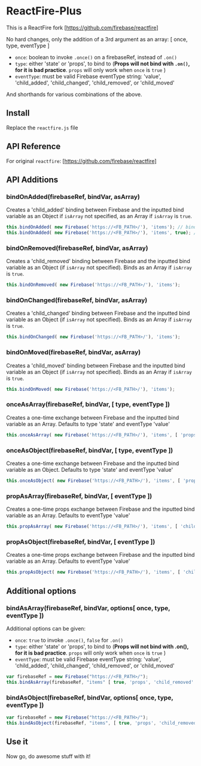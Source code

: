 # ReactFire-Plus

This is a ReactFire fork [https://github.com/firebase/reactfire]

No hard changes, only the addition of a 3rd argument as an array: [ once, type, eventType ]
- `once`: boolean to invoke `.once()` on a firebaseRef, instead of `.on()`
- `type`: either 'state' or 'props', to bind to (**Props will not bind with `.on()`, for it is bad practice**. `props` will only work when `once` is `true` )
- `eventType`: must be valid Firebase eventType string: 'value', 'child_added', 'child_changed', 'child_removed', or 'child_moved'

And shorthands for various combinations of the above.

## Install

Replace the `reactfire.js` file

## API Reference

For original `reactfire`: [https://github.com/firebase/reactfire]

## API Additions

### bindOnAdded(firebaseRef, bindVar, asArray)

Creates a 'child_added' binding between Firebase and the inputted bind variable as an Object if `isArray` not specified, as an Array if `isArray` is `true`.
```javascript
this.bindOnAdded( new Firebase('https://<FB_PATH>/'), 'items'); // bind as Object
this.bindOnAdded( new Firebase('https://<FB_PATH>/'), 'items', true); // bind as Array
```

### bindOnRemoved(firebaseRef, bindVar, asArray)

Creates a 'child_removed' binding between Firebase and the inputted bind variable as an Object (if `isArray` not specified). Binds as an Array if `isArray` is `true`.
```javascript
this.bindOnRemoved( new Firebase('https://<FB_PATH>/'), 'items');
```

### bindOnChanged(firebaseRef, bindVar, asArray)

Creates a 'child_changed' binding between Firebase and the inputted bind variable as an Object (if `isArray` not specified). Binds as an Array if `isArray` is `true`.
```javascript
this.bindOnChanged( new Firebase('https://<FB_PATH>/'), 'items');
```
### bindOnMoved(firebaseRef, bindVar, asArray)

Creates a 'child_moved' binding between Firebase and the inputted bind variable as an Object (if `isArray` not specified). Binds as an Array if `isArray` is `true`.
```javascript
this.bindOnMoved( new Firebase('https://<FB_PATH>/'), 'items');
```

### onceAsArray(firebaseRef, bindVar, [ type, eventType ])

Creates a one-time exchange between Firebase and the inputted bind variable as an Array.  Defaults to type 'state' and eventType 'value'
```javascript
this.onceAsArray( new Firebase('https://<FB_PATH>/'), 'items', [ 'props', 'child_removed' ] );
```

### onceAsObject(firebaseRef, bindVar, [ type, eventType ])

Creates a one-time exchange between Firebase and the inputted bind variable as an Object. Defaults to type 'state' and eventType 'value'
```javascript
this.onceAsObject( new Firebase('https://<FB_PATH>/'), 'items', [ 'props', 'child_removed' ] );
```

### propAsArray(firebaseRef, bindVar, [ eventType ])

Creates a one-time props exchange between Firebase and the inputted bind variable as an Array. Defaults to eventType 'value'
```javascript
this.propAsArray( new Firebase('https://<FB_PATH>/'), 'items', [ 'child_removed' ] );
```

### propAsObject(firebaseRef, bindVar, [ eventType ])

Creates a one-time props exchange between Firebase and the inputted bind variable as an Array. Defaults to eventType 'value'
```javascript
this.propAsObject( new Firebase('https://<FB_PATH>/'), 'items', [ 'child_removed' ] );
```

## Additional options
### bindAsArray(firebaseRef, bindVar, options[ once, type, eventType ])

Additional options can be given:
- `once`: `true` to invoke `.once()`, `false` for `.on()`
- `type`: either 'state' or 'props', to bind to (**Props will not bind with .on(), for it is bad practice**. `props` will only work when `once` is `true` )
- `eventType`: must be valid Firebase eventType string: 'value', 'child_added', 'child_changed', 'child_removed', or 'child_moved'

```javascript
var firebaseRef = new Firebase("https://<FB_PATH>/");
this.bindAsArray(firebaseRef, "items" [ true, 'props', 'child_removed' ]);
```

### bindAsObject(firebaseRef, bindVar, options[ once, type, eventType ])

```javascript
var firebaseRef = new Firebase("https://<FB_PATH>/");
this.bindAsObject(firebaseRef, "items", [ true, 'props', 'child_removed' ]);
```

## Use it

Now go, do awesome stuff with it!